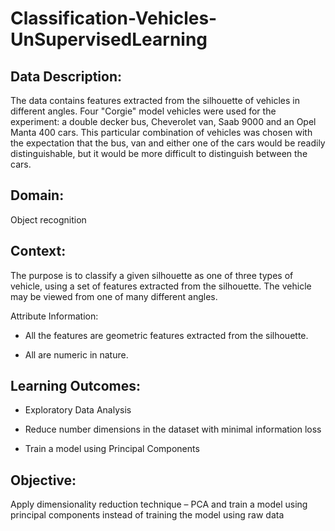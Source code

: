 # Classification-Vehicles-UnSupervisedLearning
 
## Data Description:

The data contains features extracted from the silhouette of vehicles in different angles. Four "Corgie" model vehicles were used for the experiment: a double decker bus, Cheverolet van, Saab 9000 and an Opel Manta 400 cars. This particular combination of vehicles was chosen with the expectation that the bus, van and either one of the cars would be readily distinguishable, but it would be more difficult to distinguish between the cars.

## Domain:

Object recognition

## Context:

The purpose is to classify a given silhouette as one of three types of vehicle, using a set of features extracted from the silhouette. The vehicle may be viewed from one of many different angles.

Attribute Information:

* All the features are geometric features extracted from the silhouette.

* All are numeric in nature.

## Learning Outcomes:

* Exploratory Data Analysis

* Reduce number dimensions in the dataset with minimal information loss

* Train a model using Principal Components

## Objective:

Apply dimensionality reduction technique – PCA and train a model using principal components instead of training the model using raw data
